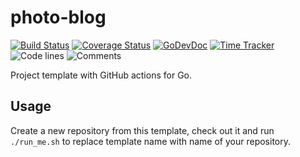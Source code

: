 # photo-blog

[![Build Status](https://github.com/vearutop/photo-blog/workflows/test-unit/badge.svg)](https://github.com/vearutop/photo-blog/actions?query=branch%3Amaster+workflow%3Atest-unit)
[![Coverage Status](https://codecov.io/gh/vearutop/photo-blog/branch/master/graph/badge.svg)](https://codecov.io/gh/vearutop/photo-blog)
[![GoDevDoc](https://img.shields.io/badge/dev-doc-00ADD8?logo=go)](https://pkg.go.dev/github.com/vearutop/photo-blog)
[![Time Tracker](https://wakatime.com/badge/github/vearutop/photo-blog.svg)](https://wakatime.com/badge/github/vearutop/photo-blog)
![Code lines](https://sloc.xyz/github/vearutop/photo-blog/?category=code)
![Comments](https://sloc.xyz/github/vearutop/photo-blog/?category=comments)

<!--- TODO Update README.md -->

Project template with GitHub actions for Go.

## Usage

Create a new repository from this template, check out it and run `./run_me.sh` to replace template name with name of
your repository.
